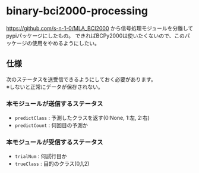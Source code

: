 # binary-bci2000-processing

https://github.com/s-n-1-0/MLA_BCI2000 から信号処理モジュールを分離してpypiパッケージにしたもの。
できればBCPy2000は使いたくないので、このパッケージの使用をやめるようにしたい。


## 仕様
次のステータスを送受信できるようにしておく必要があります。  
※しないと正常にデータが保存されない。

### 本モジュールが送信するステータス
+ `predictClass` : 予測したクラスを返す(0:None, 1:左, 2:右)
+ `predictCount` : 何回目の予測か

### 本モジュールが受信するステータス
+ `trialNum` : 何試行目か
+ `trueClass` : 目的のクラス(0,1,2)
